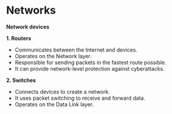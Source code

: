 # Networks
**Network devices**

**1. Routers**
  - Communicates between the Internet and devices.
  - Operates on the Network layer.
  - Responsible for sending packets in the fastest route possible.
  - It can provide network-level protection against cyberattacks.

**2. Switches**
  - Connects devices to create a network.
  - It uses packet switching to receive and forward data.
  - Operates on the Data Link layer.

